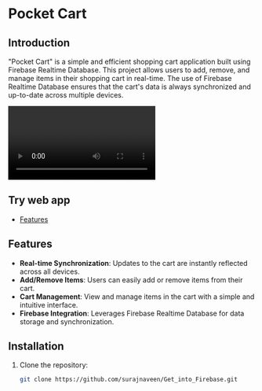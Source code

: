 # Pocket Cart

## Introduction
"Pocket Cart" is a simple and efficient shopping cart application built using Firebase Realtime Database. This project allows users to add, remove, and manage items in their shopping cart in real-time. The use of Firebase Realtime Database ensures that the cart's data is always synchronized and up-to-date across multiple devices.

![Demo Video](Video/0817.mp4)

## Try web app
- [Features](https://voluble-conkies-0ed96e.netlify.app/)

## Features
- **Real-time Synchronization**: Updates to the cart are instantly reflected across all devices.
- **Add/Remove Items**: Users can easily add or remove items from their cart.
- **Cart Management**: View and manage items in the cart with a simple and intuitive interface.
- **Firebase Integration**: Leverages Firebase Realtime Database for data storage and synchronization.

## Installation
1. Clone the repository:
   ```bash
   git clone https://github.com/surajnaveen/Get_into_Firebase.git
